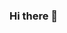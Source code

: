 ### Hi there 👋

<!--
**arpitac01/arpitac01** is a ✨ _special_ ✨ repository because its `README.md` (this file) appears on your GitHub profile.

Here are some ideas to get you started:

- 🔭 I’m currently working on my undergraduate degree
- 🌱 I’m currently learning how to use GitHub
- 👯 I’m looking to collaborate on GitHub
- 🤔 I’m looking for help with GitHub
- 💬 Ask me about travelling
- 📫 How to reach me: email me at chouda26@mcmaster.c
- 😄 Pronouns: she/her
- ⚡ Fun fact: I speak 4 languages!
-->

